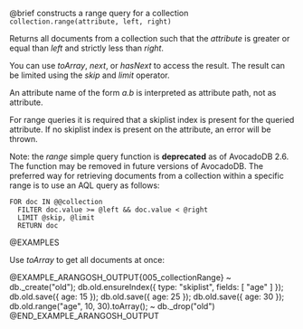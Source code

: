 

@brief constructs a range query for a collection
`collection.range(attribute, left, right)`

Returns all documents from a collection such that the *attribute* is
greater or equal than *left* and strictly less than *right*.

You can use *toArray*, *next*, or *hasNext* to access the
result. The result can be limited using the *skip* and *limit*
operator.

An attribute name of the form *a.b* is interpreted as attribute path,
not as attribute.

For range queries it is required that a skiplist index is present for the
queried attribute. If no skiplist index is present on the attribute, an
error will be thrown.

Note: the *range* simple query function is **deprecated** as of AvocadoDB 2.6. 
The function may be removed in future versions of AvocadoDB. The preferred
way for retrieving documents from a collection within a specific range
is to use an AQL query as follows: 

    FOR doc IN @@collection 
      FILTER doc.value >= @left && doc.value < @right 
      LIMIT @skip, @limit 
      RETURN doc

@EXAMPLES

Use *toArray* to get all documents at once:

@EXAMPLE_ARANGOSH_OUTPUT{005_collectionRange}
~ db._create("old");
  db.old.ensureIndex({ type: "skiplist", fields: [ "age" ] });
  db.old.save({ age: 15 });
  db.old.save({ age: 25 });
  db.old.save({ age: 30 });
  db.old.range("age", 10, 30).toArray();
~ db._drop("old")
@END_EXAMPLE_ARANGOSH_OUTPUT


